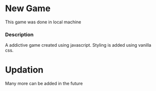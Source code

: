 # New Game 

This game was done in local machine
### Description
A addictive game created using javascript.
Styling is added using vanilla css.

# Updation 

Many more can be added in the future


